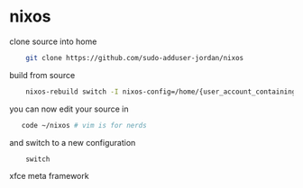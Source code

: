 # nixos 

clone source into home

```sh
    git clone https://github.com/sudo-adduser-jordan/nixos
```
build from source

```sh
    nixos-rebuild switch -I nixos-config=/home/{user_account_containing source}/nixos/configuration.nix
```

you can now edit your source in 

```sh
   code ~/nixos # vim is for nerds
```
and switch to a new configuration

```sh
    switch
```

xfce meta framework
